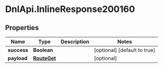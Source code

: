 # DnlApi.InlineResponse200160

## Properties
Name | Type | Description | Notes
------------ | ------------- | ------------- | -------------
**success** | **Boolean** |  | [optional] [default to true]
**payload** | [**RouteGet**](RouteGet.md) |  | [optional] 


